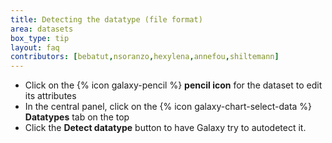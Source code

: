 ```yaml
---
title: Detecting the datatype (file format)
area: datasets
box_type: tip
layout: faq
contributors: [bebatut,nsoranzo,hexylena,annefou,shiltemann]
---
```


* Click on the {% icon galaxy-pencil %} **pencil icon** for the dataset to edit its attributes
* In the central panel, click on the {% icon galaxy-chart-select-data %} **Datatypes** tab on the top
* Click the **Detect datatype** button to have Galaxy try to autodetect it.


